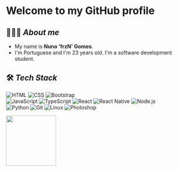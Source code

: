 # **Welcome to my GitHub profile**

## 👨🏻‍💻 _About me_

- My name is **Nuno 'frzN' Gomes**.
- I'm Portuguese and I'm 23 years old. I'm a software development student.

## 🛠 _Tech Stack_

![HTML](https://img.shields.io/badge/-HTML-000?&logo=HTML5)
![CSS](https://img.shields.io/badge/-CSS-000?&logo=CSS3&logoColor=007ACC)
![Bootstrap](https://img.shields.io/badge/-Bootstrap-000?&logo=bootstrap&logoColor=563D7C)\
![JavaScript](https://img.shields.io/badge/-JavaScript-000?&logo=JavaScript&logoColor=ddc508)
![TypeScript](https://img.shields.io/badge/-TypeScript-000?&logo=TypeScript&logoColor=007ACC)
![React](https://img.shields.io/badge/-React-000?&logo=React)
![React Native](https://img.shields.io/badge/-React%20Native-000?&logo=React)
![Node.js](https://img.shields.io/badge/-Node.js-000?&logo=node.js)\
![Python](https://img.shields.io/badge/-Python-000?&logo=python)
![Git](https://img.shields.io/badge/-Git-000?&logo=git)
![Linux](https://img.shields.io/badge/-Linux-000?&logo=Linux&logoColor=FCC624)
![Photoshop](https://img.shields.io/badge/-Photoshop-000?&logo=adobe-photoshop)

<img height="137px" src="https://github-readme-stats.vercel.app/api/top-langs/?username=frznDev&hide=html&hide_title=true&hide_border=true&layout=compact&langs_count=7&exclude_repo=comp426,Redventures-Movie-Quotes&text_color=fff&icon_color=fff&bg_color=000&theme=graywhite"/></a>
